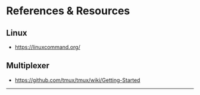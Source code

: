 # References & Resources

## Linux
   - https://linuxcommand.org/

## Multiplexer
   - https://github.com/tmux/tmux/wiki/Getting-Started


---
